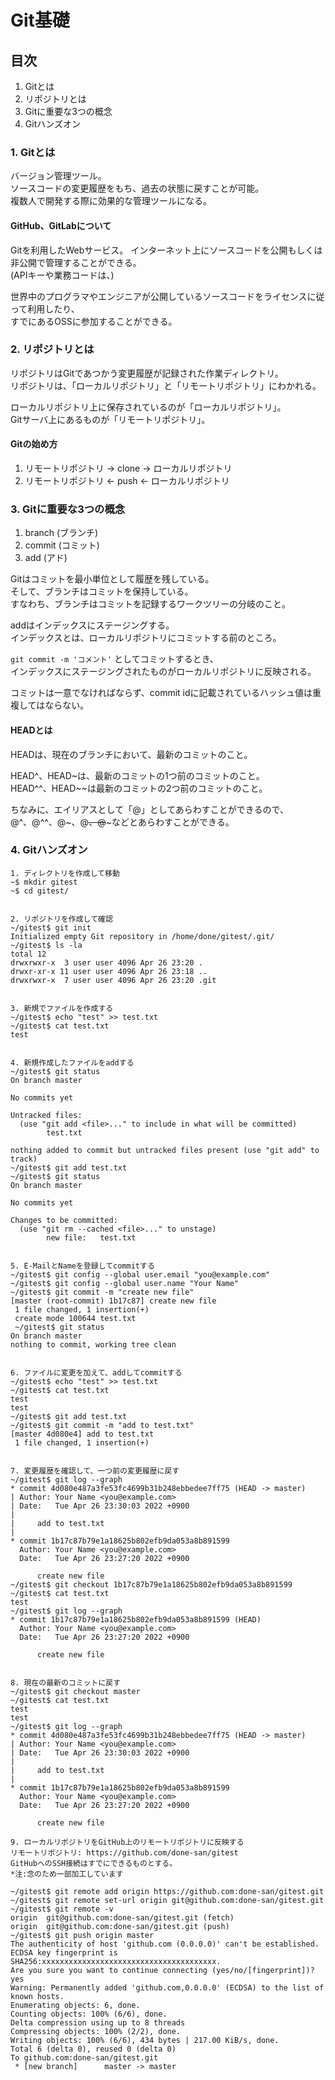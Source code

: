 # Git基礎

## 目次
1. Gitとは
2. リポジトリとは 
3. Gitに重要な3つの概念
4. Gitハンズオン

### 1. Gitとは 
バージョン管理ツール。  
ソースコードの変更履歴をもち、過去の状態に戻すことが可能。  
複数人で開発する際に効果的な管理ツールになる。  

#### GitHub、GitLabについて
Gitを利用したWebサービス。  インターネット上にソースコードを公開もしくは非公開で管理することができる。  
(APIキーや業務コードは、)

世界中のプログラマやエンジニアが公開しているソースコードをライセンスに従って利用したり、  
すでにあるOSSに参加することができる。

### 2. リポジトリとは  
リポジトリはGitであつかう変更履歴が記録された作業ディレクトリ。  
リポジトリは、「ローカルリポジトリ」と「リモートリポジトリ」にわかれる。  

ローカルリポジトリ上に保存されているのが「ローカルリポジトリ」。  
Gitサーバ上にあるものが「リモートリポジトリ」。  

#### Gitの始め方
1. リモートリポジトリ -> clone -> ローカルリポジトリ  
2. リモートリポジトリ <- push <- ローカルリポジトリ  

### 3. Gitに重要な3つの概念
1. branch (ブランチ)  
2. commit (コミット)  
3. add (アド)  

Gitはコミットを最小単位として履歴を残している。  
そして、ブランチはコミットを保持している。  
すなわち、ブランチはコミットを記録するワークツリーの分岐のこと。  

addはインデックスにステージングする。  
インデックスとは、ローカルリポジトリにコミットする前のところ。  

``` git commit -m 'コメント' ``` としてコミットするとき、  
インデックスにステージングされたものがローカルリポジトリに反映される。  

コミットは一意でなければならず、commit idに記載されているハッシュ値は重複してはならない。  

#### HEADとは
HEADは、現在のブランチにおいて、最新のコミットのこと。  

HEAD^、HEAD~は、最新のコミットの1つ前のコミットのこと。  
HEAD^^、HEAD~~は最新のコミットの2つ前のコミットのこと。  

ちなみに、エイリアスとして「@」としてあらわすことができるので、  
@^、@^^、@~、@~~、@~~~などとあらわすことができる。  


### 4. Gitハンズオン
```
1. ディレクトリを作成して移動
~$ mkdir gitest
~$ cd gitest/


2. リポジトリを作成して確認
~/gitest$ git init 
Initialized empty Git repository in /home/done/gitest/.git/
~/gitest$ ls -la
total 12
drwxrwxr-x  3 user user 4096 Apr 26 23:20 .
drwxr-xr-x 11 user user 4096 Apr 26 23:18 ..
drwxrwxr-x  7 user user 4096 Apr 26 23:20 .git


3. 新規でファイルを作成する
~/gitest$ echo "test" >> test.txt
~/gitest$ cat test.txt
test


4. 新規作成したファイルをaddする
~/gitest$ git status
On branch master

No commits yet

Untracked files:
  (use "git add <file>..." to include in what will be committed)
        test.txt

nothing added to commit but untracked files present (use "git add" to track)
~/gitest$ git add test.txt
~/gitest$ git status
On branch master

No commits yet

Changes to be committed:
  (use "git rm --cached <file>..." to unstage)
        new file:   test.txt


5. E-MailとNameを登録してcommitする
~/gitest$ git config --global user.email "you@example.com"
~/gitest$ git config --global user.name "Your Name"
~/gitest$ git commit -m "create new file"
[master (root-commit) 1b17c87] create new file
 1 file changed, 1 insertion(+)
 create mode 100644 test.txt
 ~/gitest$ git status
On branch master
nothing to commit, working tree clean


6. ファイルに変更を加えて、addしてcommitする
~/gitest$ echo "test" >> test.txt
~/gitest$ cat test.txt
test
test
~/gitest$ git add test.txt
~/gitest$ git commit -m "add to test.txt"
[master 4d080e4] add to test.txt
 1 file changed, 1 insertion(+)


7. 変更履歴を確認して、一つ前の変更履歴に戻す
~/gitest$ git log --graph
* commit 4d080e487a3fe53fc4699b31b248ebbedee7ff75 (HEAD -> master)
| Author: Your Name <you@example.com>
| Date:   Tue Apr 26 23:30:03 2022 +0900
|
|     add to test.txt
|
* commit 1b17c87b79e1a18625b802efb9da053a8b891599
  Author: Your Name <you@example.com>
  Date:   Tue Apr 26 23:27:20 2022 +0900

      create new file
~/gitest$ git checkout 1b17c87b79e1a18625b802efb9da053a8b891599
~/gitest$ cat test.txt
test
~/gitest$ git log --graph
* commit 1b17c87b79e1a18625b802efb9da053a8b891599 (HEAD)
  Author: Your Name <you@example.com>
  Date:   Tue Apr 26 23:27:20 2022 +0900

      create new file


8. 現在の最新のコミットに戻す
~/gitest$ git checkout master
~/gitest$ cat test.txt
test
test
~/gitest$ git log --graph
* commit 4d080e487a3fe53fc4699b31b248ebbedee7ff75 (HEAD -> master)
| Author: Your Name <you@example.com>
| Date:   Tue Apr 26 23:30:03 2022 +0900
|
|     add to test.txt
|
* commit 1b17c87b79e1a18625b802efb9da053a8b891599
  Author: Your Name <you@example.com>
  Date:   Tue Apr 26 23:27:20 2022 +0900

      create new file

9. ローカルリポジトリをGitHub上のリモートリポジトリに反映する
リモートリポジトリ: https://github.com/done-san/gitest
GitHubへのSSH接続はすでにできるものとする。
*注:念のため一部加工しています

~/gitest$ git remote add origin https://github.com:done-san/gitest.git
~/gitest$ git remote set-url origin git@github.com:done-san/gitest.git
~/gitest$ git remote -v
origin  git@github.com:done-san/gitest.git (fetch)
origin  git@github.com:done-san/gitest.git (push)
~/gitest$ git push origin master
The authenticity of host 'github.com (0.0.0.0)' can't be established.
ECDSA key fingerprint is SHA256:xxxxxxxxxxxxxxxxxxxxxxxxxxxxxxxxxxxxxxx.
Are you sure you want to continue connecting (yes/no/[fingerprint])? yes
Warning: Permanently added 'github.com,0.0.0.0' (ECDSA) to the list of known hosts.
Enumerating objects: 6, done.
Counting objects: 100% (6/6), done.
Delta compression using up to 8 threads
Compressing objects: 100% (2/2), done.
Writing objects: 100% (6/6), 434 bytes | 217.00 KiB/s, done.
Total 6 (delta 0), reused 0 (delta 0)
To github.com:done-san/gitest.git
 * [new branch]      master -> master
```  
